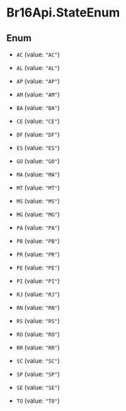 # Br16Api.StateEnum

## Enum


* `AC` (value: `"AC"`)

* `AL` (value: `"AL"`)

* `AP` (value: `"AP"`)

* `AM` (value: `"AM"`)

* `BA` (value: `"BA"`)

* `CE` (value: `"CE"`)

* `DF` (value: `"DF"`)

* `ES` (value: `"ES"`)

* `GO` (value: `"GO"`)

* `MA` (value: `"MA"`)

* `MT` (value: `"MT"`)

* `MS` (value: `"MS"`)

* `MG` (value: `"MG"`)

* `PA` (value: `"PA"`)

* `PB` (value: `"PB"`)

* `PR` (value: `"PR"`)

* `PE` (value: `"PE"`)

* `PI` (value: `"PI"`)

* `RJ` (value: `"RJ"`)

* `RN` (value: `"RN"`)

* `RS` (value: `"RS"`)

* `RO` (value: `"RO"`)

* `RR` (value: `"RR"`)

* `SC` (value: `"SC"`)

* `SP` (value: `"SP"`)

* `SE` (value: `"SE"`)

* `TO` (value: `"TO"`)


